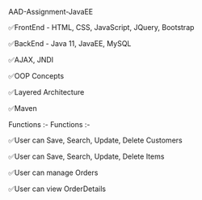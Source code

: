 AAD-Assignment-JavaEE


✅FrontEnd - HTML, CSS, JavaScript, JQuery, Bootstrap

✅BackEnd - Java 11, JavaEE, MySQL

✅AJAX, JNDI	

✅OOP Concepts	

✅Layered Architecture

✅Maven	



Functions :-	Functions :-

✅User can Save, Search, Update, Delete Customers

✅User can Save, Search, Update, Delete Items

✅User can manage Orders	

✅User can view OrderDetails	

